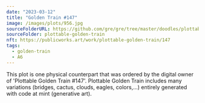 ```yaml
---
date: "2023-03-12"
title: "Golden Train #147"
image: /images/plots/956.jpg
sourceFolderURL: https://github.com/gre/gre/tree/master/doodles/plottable-golden-train
sourceFolder: plottable-golden-train
nft: https://publicworks.art/work/plottable-golden-train/147
tags:
  - golden-train
  - A6
---
```


This plot is one physical counterpart that was ordered by the digital owner of 'Plottable Golden Train #147'. 
Plottable Golden Train includes many variations (bridges, cactus, clouds, eagles, colors,...) entirely generated with code at mint (generative art).
